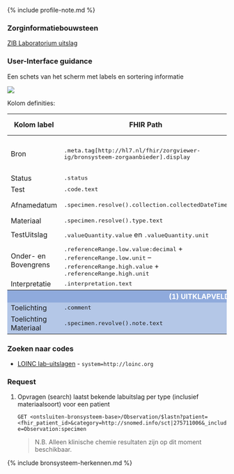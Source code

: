 {% include profile-note.md %}

### Zorginformatiebouwsteen

[ZIB Laboratorium uitslag](https://zibs.nl/wiki/LaboratoriumUitslag-v4.1(2017NL))

### User-Interface guidance

Een schets van het scherm met labels en sortering informatie
<div style="clear:both;"><img src="UI-Schets-LaboratoriumUitslag.png" class="figure-img img-responsive img-rounded center-block"></div>

Kolom definities:
<table class="grid">
  <thead>
    <th>Kolom label</th>
    <th width="25%">FHIR Path</th>
    <th>FHIR Type</th>
    <th>Zib element</th>
    <th>Toelichting of regels</th>
  </thead>
  <tbody>
    <tr>
      <td>Bron</td>
      <td><samp>.meta.tag[http://hl7.nl/fhir/zorgviewer-ig/bronsysteem-zorgaanbieder].display​</samp></td>
      <td><code>string</code></td>
      <td><i>nvt</i></td>
      <td> of lookup adhv code (AGB-Z of OID)</td>
    </tr>
    <tr>
      <td>Status</td>
      <td><samp>.status</samp></td>
      <td><code>code</code></td>
      <td>ResultaatStatus</td>
      <td>​</td>
    </tr>
    <tr>
      <td>Test</td>
      <td><samp>.code.text</samp></td>
      <td><code>string​</code></td>
      <td>TestCode</td>
      <td></td>
    </tr>
    <tr>
      <td>Afnamedatum</td>
      <td><samp>.specimen.resolve().collection.collectedDateTime</samp></td>
      <td><code>dateTime</code></td>
      <td>(Specimen) AfnameDatumTijd</td>
      <td></td>
    </tr>
    <tr>
      <td>Materiaal</td>
      <td><samp>.specimen.resolve().type.text</samp></td>
      <td><code>string​</code></td>
      <td>(Specimen) Monste</td>
      <td></td>
    </tr>
    <tr>
      <td>TestUitslag</td>
      <td><samp>.valueQuantity.value</samp> en <samp>.valueQuantity.unit</samp></td>
      <td><code>decimal + string​</code></td>
      <td>TestUitslag</td>
      <td></td>
    </tr>
    <tr>
      <td>Onder- en Bovengrens</td>
      <td><samp>.referenceRange.low.value:decimal</samp> + <samp>.referenceRange.low.unit</samp> – <samp>.referenceRange.high.value</samp> + <samp>.referenceRange.high.unit</samp></td>
      <td><code>decimal + string​</code></td>
      <td>ReferentieOndergrens + ReferentieBovengrens</td>
      <td></td>
    </tr>
    <tr>
      <td>Interpretatie</td>
      <td><samp>.interpretation.text</samp></td>
      <td><code>string​</code></td>
      <td>UitslagInterpretatie</td>
      <td></td>
    </tr>
    <tr style="background-color:#8faadc; color:white">
      <th colspan="5">(1) UITKLAPVELD</tH>
    </tr>
    <tr style="background-color:#b4c7e7">
      <td>Toelichting</td>
      <td><samp>.comment</samp></td>
      <td><code>string</code></td>
      <td>Toelichting</td>
      <td>​</td>
    </tr>
    <tr style="background-color:#b4c7e7">
      <td>Toelichting Materiaal</td>
      <td><samp>.specimen.revolve().note.text</samp></td>
      <td><code>string</code></td>
      <td>(Monster) Toelichting</td>
      <td>​</td>
    </tr>
  </tbody>
</table>

### Zoeken naar codes

* [LOINC lab-uitslagen](https://terminologie.nictiz.nl/art-decor/loinc) - `system=http://loinc.org`

### Request

1. Opvragen (search) laatst bekende labuitslag per type (inclusief materiaalsoort) voor een patient

    `GET <ontsluiten-bronsysteem-base>/Observation/$lastn?patient=<fhir_patient_id>&category=http://snomed.info/sct|275711006&_include=Observation:specimen`

    <blockquote class="stu-note" markdown="1">
    N.B. Alleen klinische chemie resultaten zijn op dit moment beschikbaar.
    </blockquote>

{% include bronsysteem-herkennen.md %}